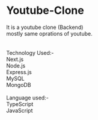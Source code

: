 # Youtube-Clone

It is a youtube clone (Backend)<br />
mostly same oprations of youtube.<br />
<br />
<br />
Technology Used:-<br />
Next.js<br />
Node.js<br />
Express.js<br />
MySQL<br />
MongoDB<br />
<br />
Language used:-<br />
TypeScript<br />
JavaScript<br />
